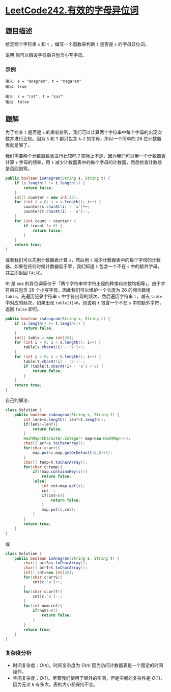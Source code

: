 # [LeetCode242.有效的字母异位词](https://leetcode-cn.com/problems/valid-anagram/)
## 题目描述
给定两个字符串 `s` 和 `t` ，编写一个函数来判断 `t` 是否是 `s` 的字母异位词。

说明:你可以假设字符串只包含小写字母。
### 示例
```
输入: s = "anagram", t = "nagaram"
输出: true
```
```
输入: s = "rat", t = "car"
输出: false
```
## 题解
为了检查 `t` 是否是 `s` 的重新排列，我们可以计算两个字符串中每个字母的出现次数并进行比较。因为 `S` 和 `T` 都只包含 `A−Z` 的字母，所以一个简单的 26 位计数器表就足够了。

我们需要两个计数器数表进行比较吗？实际上不是，因为我们可以用一个计数器表计算 `s` 字母的频率，用 `t` 减少计数器表中的每个字母的计数器，然后检查计数器是否回到零。

```java
public boolean isAnagram(String s, String t) {
    if (s.length() != t.length()) {
        return false;
    }
    int[] counter = new int[26];
    for (int i = 0; i < s.length(); i++) {
        counter[s.charAt(i) - 'a']++;
        counter[t.charAt(i) - 'a']--;
    }
    for (int count : counter) {
        if (count != 0) {
            return false;
        }
    }
    return true;
}
```
或者我们可以先用计数器表计算 `s`，然后用 `t` 减少计数器表中的每个字母的计数器。如果在任何时候计数器低于零，我们知道 `t` 包含一个不在 `s` 中的额外字母，并立即返回 `FALSE`。

ttt 是 sss 的异位词等价于「两个字符串中字符出现的种类和次数均相等」。由于字符串只包含 26 个小写字母，因此我们可以维护一个长度为 26 的频次数组 `table`，先遍历记录字符串 `s` 中字符出现的频次，然后遍历字符串 `t`，减去 `table` 中对应的频次，如果出现 `table[i]<0`，则说明 `t` 包含一个不在 `s` 中的额外字符，返回 `false` 即可。

```java
public boolean isAnagram(String s, String t) {
    if (s.length() != t.length()) {
        return false;
    }
    int[] table = new int[26];
    for (int i = 0; i < s.length(); i++) {
        table[s.charAt(i) - 'a']++;
    }
    for (int i = 0; i < t.length(); i++) {
        table[t.charAt(i) - 'a']--;
        if (table[t.charAt(i) - 'a'] < 0) {
            return false;
        }
    }
    return true;
}
```
自己的解法:
```java
class Solution {
    public boolean isAnagram(String s, String t) {
        int lenS=s.length(),lenT=t.length();
        if(lenS!=lenT){
            return false;
        }
        HashMap<Character,Integer> map=new HashMap<>();
        char[] arr=s.toCharArray();
        for(char c:arr){
            map.put(c,map.getOrDefault(c,0)+1);
        }
        char[] temp=t.toCharArray();
        for(char c:temp){
            if(!map.containsKey(c)){
                return false;
            }else{
                int cnt=map.get(c);
                cnt--;
                if(cnt<0){
                    return false;
                }
                map.put(c,cnt);
            }
        }
        return true;
    }
}
```
或
```java
class Solution {
    public boolean isAnagram(String s, String t) {
        char[] arrS=s.toCharArray();
        char[] arrT=t.toCharArray();
        int[] cnt=new int[26];
        for(char c:arrS){
            cnt[c-'a']++;
        }
        for(char c:arrT){
            cnt[c-'a']--;
        }
        for(int num:cnt){
            if(num!=0){
                return false;
            }
        }
        return true;
    }
}
```
### 复杂度分析
- 时间复杂度：$O(n)$。时间复杂度为 $O(n)$ 因为访问计数器表是一个固定的时间操作。
- 空间复杂度：$O(1)$。尽管我们使用了额外的空间，但是空间的复杂性是 $O(1)$，因为无论 `N` 有多大，表的大小都保持不变。
